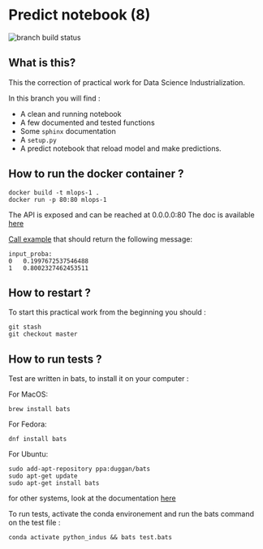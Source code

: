 # Predict notebook (8)

![branch build status](https://github.com/octo-technology/Formation-MLOps-1/actions/workflows/ci.yml/badge.svg?branch=8_predict_notebook)

What is this?
-------------

This the correction of practical work for Data Science Industrialization.

In this branch you will find :
- A clean and running notebook
- A few documented and tested functions
- Some `sphinx` documentation
- A `setup.py`
- A predict notebook that reload model and make predictions.

How to run the docker container ?
---------------------------------

```
docker build -t mlops-1 .
docker run -p 80:80 mlops-1
```

The API is exposed and can be reached at 0.0.0.0:80
The doc is available [here](http://127.0.0.1/docs)

[Call example](http://127.0.0.1/predict/2/Nasser,%20Mrs.%20Nicholas%20(Adele%20Achem)/female/?&age=14.0&sibSp=1&parch=0&ticket=237736&fare=30.0708&embarked=C) that should return the following message:
```
input_proba:
0	0.1997672537546488
1	0.8002327462453511
```

How to restart ?
----------------

To start this practical work from the beginning you should :
```
git stash
git checkout master
```


How to run tests ?
------------------

Test are written in bats, to install it on your computer :

For MacOS:
```
brew install bats
```

For Fedora:
```
dnf install bats
```

For Ubuntu:
```
sudo add-apt-repository ppa:duggan/bats
sudo apt-get update
sudo apt-get install bats
```

for other systems, look at the documentation [here](https://github.com/sstephenson/bats/wiki/Install-Bats-Using-a-Package)

To run tests, activate the conda environement and run the bats command on the test file :

```
conda activate python_indus && bats test.bats
```


